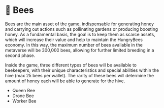 # 🐝 Bees

Bees are the main asset of the game, indispensable for generating honey and carrying out actions such as pollinating gardens or producing boosting honey. As a fundamental basis, the goal is to keep them as scarce assets, which will increase their value and help to maintain the HungryBees economy. In this way, the maximum number of bees available in the metaverse will be 300,000 bees, allowing for further limited breeding in a second phase.

Inside the game, three different types of bees will be available to beekeepers, with their unique characteristics and special abilities within the hive (max 25 bees per wallet). The rarity of these bees will determine the amount of honey each will be able to generate for the hive.

* Queen Bee
* Drone Bee
* Worker Bee

